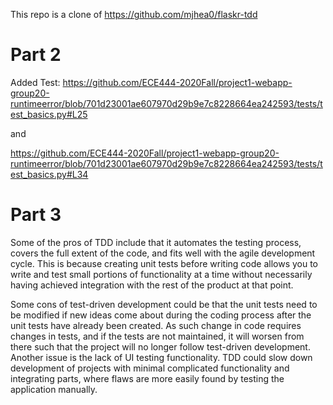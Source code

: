 This repo is a clone of https://github.com/mjhea0/flaskr-tdd

# Part 2
Added Test:
https://github.com/ECE444-2020Fall/project1-webapp-group20-runtimeerror/blob/701d23001ae607970d29b9e7c8228664ea242593/tests/test_basics.py#L25

and

https://github.com/ECE444-2020Fall/project1-webapp-group20-runtimeerror/blob/701d23001ae607970d29b9e7c8228664ea242593/tests/test_basics.py#L34

# Part 3
Some of the pros of TDD include that it automates the testing process, covers the full extent of the code, and fits well with the agile development cycle. This is because creating unit tests before writing code allows you to write and test small portions of functionality at a time without necessarily having achieved integration with the rest of the product at that point.

Some cons of test-driven development could be that the unit tests need to be modified if new ideas come about during the coding process after the unit tests have already been created. As such change in code requires changes in tests, and if the tests are not maintained, it will worsen from there such that the project will no longer follow test-driven development. Another issue is the lack of UI testing functionality. TDD could slow down development of projects with minimal complicated functionality and integrating parts, where flaws are more easily found by testing the application manually.